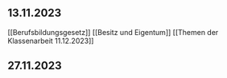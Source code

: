 ## 13.11.2023
[[Berufsbildungsgesetz]]
[[Besitz und Eigentum]]
[[Themen der Klassenarbeit 11.12.2023]]

## 27.11.2023
